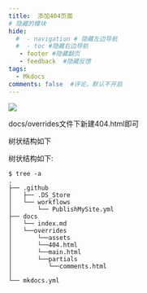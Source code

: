 ```yaml
---
title:  添加404页面
# 隐藏的模块
hide:
  #  - navigation # 隐藏左边导航
  #  - toc #隐藏右边导航
   - footer #隐藏翻页
   - feedback  #隐藏反馈
tags:
  - Mkdocs
comments: false  #评论，默认不开启
---
```


![](https://s1.imagehub.cc/images/2024/02/02/b94cdf67258487f737cfa29829629157.png)

docs/overrides文件下新建404.html即可  

树状结构如下  

树状结构如下:  
```
$ tree -a
.
├── .github
│   ├── .DS_Store
│   └── workflows
│       └── PublishMySite.yml
├── docs
│   └── index.md
│   └──overrides
│       └──assets
│       └──404.html
│       └──main.html
│       └──partials
│          └──comments.html
│
└── mkdocs.yml
``` 